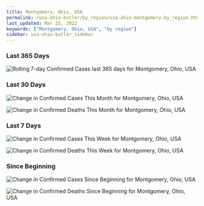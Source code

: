 ```yaml
---
title: Montgomery, Ohio, USA
permalink: /usa-ohio-butler/by_region/usa-ohio-montgomery-by_region.html
last_updated: Mar 25, 2022
keywords: ["Montgomery, Ohio, USA", "by region"]
sidebar: usa-ohio-butler_sidebar
---
```


<h3>Last 365 Days</h3>

![Rolling 7-day Confirmed Cases last 365 days for Montgomery, Ohio, USA](/covid_tracker/images/graphs/usa-ohio-montgomery-weekly_totals_graph.png)

<h3>Last 30 Days</h3>

![Change in Confirmed Cases This Month for Montgomery, Ohio, USA](/covid_tracker/images/graphs/usa-ohio-montgomery-delta_confirmed-30_days_graph.png)

![Change in Confirmed Deaths This Month for Montgomery, Ohio, USA](/covid_tracker/images/graphs/usa-ohio-montgomery-delta_deaths-30_days_graph.png)

<h3>Last 7 Days</h3>

![Change in Confirmed Cases This Week for Montgomery, Ohio, USA](/covid_tracker/images/graphs/usa-ohio-montgomery-delta_confirmed-7_days_graph.png)

![Change in Confirmed Deaths This Week for Montgomery, Ohio, USA](/covid_tracker/images/graphs/usa-ohio-montgomery-delta_deaths-7_days_graph.png)

<h3>Since Beginning</h3>

![Change in Confirmed Cases Since Beginning for Montgomery, Ohio, USA](/covid_tracker/images/graphs/usa-ohio-montgomery-delta_confirmed-since_beginning_graph.png)

![Change in Confirmed Deaths Since Beginning for Montgomery, Ohio, USA](/covid_tracker/images/graphs/usa-ohio-montgomery-delta_deaths-since_beginning_graph.png)
